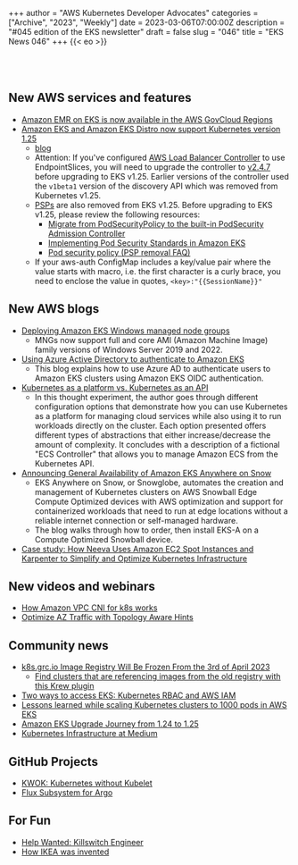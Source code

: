 +++
author = "AWS Kubernetes Developer Advocates"
categories = ["Archive", "2023", "Weekly"]
date = 2023-03-06T07:00:00Z
description = "#045 edition of the EKS newsletter"
draft = false
slug = "046"
title = "EKS News 046"
+++
{{< eo >}}
<br/><br/><br/><br/>

## New AWS services and features
* [Amazon EMR on EKS is now available in the AWS GovCloud Regions](https://aws.amazon.com/about-aws/whats-new/2023/02/amazon-emr-eks-available-aws-govloud-us-regions/)
* [Amazon EKS and Amazon EKS Distro now support Kubernetes version 1.25](https://aws.amazon.com/about-aws/whats-new/2023/02/amazon-eks-distro-kubernetes-version-1-25/)
    * [blog](https://aws.amazon.com/blogs/containers/amazon-eks-now-supports-kubernetes-version-1-25/)
    * Attention: If you've configured [AWS Load Balancer Controller](https://github.com/kubernetes-sigs/aws-load-balancer-controller) to use EndpointSlices, you will need to upgrade the controller to [v2.4.7](https://github.com/kubernetes-sigs/aws-load-balancer-controller/releases/tag/v2.4.7) before upgrading to EKS v1.25. Earlier versions of the controller used the `v1beta1` version of the discovery API which was removed from Kubernetes v1.25.
    * [PSPs](https://v1-24.docs.kubernetes.io/docs/concepts/security/pod-security-policy/) are also removed from EKS v1.25. Before upgrading to EKS v1.25, please review the following resources: 
        * [Migrate from PodSecurityPolicy to the built-in PodSecurity Admission Controller](https://kubernetes.io/docs/tasks/configure-pod-container/migrate-from-psp/)
        * [Implementing Pod Security Standards in Amazon EKS](https://aws.amazon.com/blogs/containers/implementing-pod-security-standards-in-amazon-eks/)
        * [Pod security policy (PSP removal FAQ)](https://docs.aws.amazon.com/eks/latest/userguide/pod-security-policy-removal-faq.html)
    * If your aws-auth ConfigMap includes a key/value pair where the value starts with macro, i.e. the first character is a curly brace, you need to enclose the value in quotes, `<key>:"{{SessionName}}"`

## New AWS blogs
* [Deploying Amazon EKS Windows managed node groups](https://aws.amazon.com/blogs/containers/deploying-amazon-eks-windows-managed-node-groups/)
    * MNGs now support full and core AMI (Amazon Machine Image) family versions of Windows Server 2019 and 2022. 
* [Using Azure Active Directory to authenticate to Amazon EKS](https://aws.amazon.com/blogs/containers/using-azure-active-directory-to-authenticate-to-amazon-eks/)
    * This blog explains how to use Azure AD to authenticate users to Amazon EKS clusters using Amazon EKS OIDC authentication.
* [Kubernetes as a platform vs. Kubernetes as an API](https://aws.amazon.com/blogs/containers/kubernetes-as-a-platform-vs-kubernetes-as-an-api-2/)
    * In this thought experiment, the author goes through different configuration options that demonstrate how you can use Kubernetes as a platform for managing cloud services while also using it to run workloads directly on the cluster. Each option presented offers different types of abstractions that either increase/decrease the amount of complexity. It concludes with a description of a fictional "ECS Controller" that allows you to manage Amazon ECS from the Kubernetes API. 
* [Announcing General Availability of Amazon EKS Anywhere on Snow](https://aws.amazon.com/blogs/containers/announcing-general-availability-of-amazon-eks-anywhere-on-snow/)
    * EKS Anywhere on Snow, or Snowglobe, automates the creation and management of Kubernetes clusters on AWS Snowball Edge Compute Optimized devices with AWS optimization and support for containerized workloads that need to run at edge locations without a reliable internet connection or self-managed hardware.
    * The blog walks through how to order, then install EKS-A on a Compute Optimized Snowball device. 
* [Case study: How Neeva Uses Amazon EC2 Spot Instances and Karpenter to Simplify and Optimize Kubernetes Infrastructure](https://aws.amazon.com/solutions/case-studies/neeva-case-study/)

## New videos and webinars
* [How Amazon VPC CNI for k8s works](https://www.youtube.com/watch?v=RBE3yk2UlYA)
* [Optimize AZ Traffic with Topology Aware Hints](https://www.youtube.com/watch?v=KFgE_lNVfz4)

## Community news
* [k8s.grc.io Image Registry Will Be Frozen From the 3rd of April 2023](https://kubernetes.io/blog/2023/02/06/k8s-gcr-io-freeze-announcement/)
    * [Find clusters that are referencing images from the old registry with this Krew plugin](https://groups.google.com/a/kubernetes.io/g/dev/c/Oq8HUQJQkXQ/m/rff9ePAaAQAJ?pli=1)
* [Two ways to access EKS: Kubernetes RBAC and AWS IAM](https://blog.symops.com/2023/02/16/access-eks-rbac-aws-iam/)
* [Lessons learned while scaling Kubernetes clusters to 1000 pods in AWS EKS](https://medium.com/@devopslearning/lesson-learned-while-scaling-kubernetes-cluster-to-1000-pods-in-aws-eks-d2d399152bc2)
* [Amazon EKS Upgrade Journey from 1.24 to 1.25](https://medium.com/@marcincuber/amazon-eks-upgrade-journey-from-1-24-to-1-25-e1bcccc2f384)
* [Kubernetes Infrastructure at Medium](https://medium.com/medium-eng/kubernetes-infrastructure-at-medium-d9e2444932ef)

## GitHub Projects
* [KWOK: Kubernetes without Kubelet](https://kwok.sigs.k8s.io/)
* [Flux Subsystem for Argo](https://flux-subsystem-argo.github.io/website/)

## For Fun
* [Help Wanted: Killswitch Engineer](https://www.linkedin.com/feed/update/urn:li:activity:7034901504171925504/)
* [How IKEA was invented](https://www.youtube.com/watch?v=TSR-jtuVU1c)